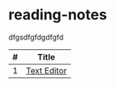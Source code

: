 # reading-notes

dfgsdfgfdgdfgfd

| #      | Title |
| ------ | ----- |
| 1      |     [Text Editor](text-editor.md)  |